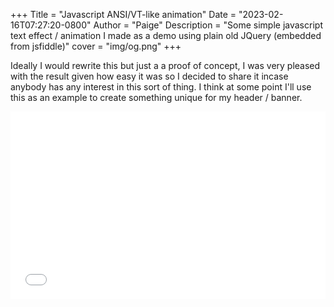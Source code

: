 
+++
Title = "Javascript ANSI/VT-like animation"
Date = "2023-02-16T07:27:20-0800"
Author = "Paige"
Description = "Some simple javascript text effect / animation I made as a demo using plain old JQuery (embedded from jsfiddle)"
cover = "img/og.png"
+++

<style>
    .post-inner {
        width:100%;
    }
</style>
Ideally I would rewrite this but just a a proof of concept, I was very pleased with the result given how easy it was so I decided to share it incase anybody has any interest in this sort of thing. I think at some point I'll use this as an example to create something
unique for my header / banner.

<iframe width="100%" height="300" src="//jsfiddle.net/erratic/v6wt51gj/9/embedded/result/dark/?fontColor=00ff00&bodyColor=343A40&accentColor=212529&menuColor=000" allowfullscreen="allowfullscreen" allowpaymentrequest frameborder="0"></iframe>